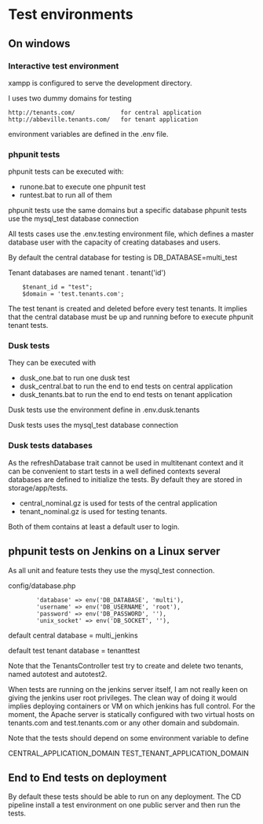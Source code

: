 # Test environments

## On windows

### Interactive test environment

xampp is configured to serve the development directory.

I uses two dummy domains for testing

    http://tenants.com/             for central application    
    http://abbeville.tenants.com/   for tenant application
    
environment variables are defined in the .env file.

### phpunit tests

phpunit tests can be executed with:
* runone.bat to execute one phpunit test
* runtest.bat to run all of them

phpunit tests use the same domains but a specific database
phpunit tests use the mysql_test database connection

All tests cases use the .env.testing environment file, which defines a master database user with the capacity
of creating databases and users.

By default the central database for testing is
DB_DATABASE=multi_test

Tenant databases are named tenant . tenant('id')

        $tenant_id = "test";
        $domain = 'test.tenants.com';

The test tenant is created and deleted before every test tenants. It implies that the central database must be up and running before to execute phpunit tenant tests.

### Dusk tests

They can be executed with

* dusk_one.bat  to run one dusk test
* dusk_central.bat to run the end to end tests on central application
* dusk_tenants.bat to run the end to end tests on tenant application

Dusk tests use the environment define in .env.dusk.tenants

Dusk tests uses the mysql_test database connection

### Dusk tests databases

As the refreshDatabase trait cannot be used in multitenant context and it can be convenient to start tests in a well defined contexts several databases are defined to initialize the tests. By default they are stored in storage/app/tests.

* central_nominal.gz is used for tests of the central application
* tenant_nominal.gz is used for testing tenants.

Both of them contains at least a default user to login.



## phpunit tests on Jenkins on a Linux server

As all unit and feature tests they use the mysql_test connection.

config/database.php

            'database' => env('DB_DATABASE', 'multi'),
            'username' => env('DB_USERNAME', 'root'),
            'password' => env('DB_PASSWORD', ''),
            'unix_socket' => env('DB_SOCKET', ''),

default central database = multi_jenkins

default test tenant database = tenanttest

Note that the TenantsController test try to create and delete two tenants, named autotest and autotest2.

When tests are running on the jenkins server itself, I am not really keen on giving the jenkins user root privileges. The clean way of doing it would implies deploying containers or VM on which jenkins has full control.
For the moment, the Apache server is statically configured with two virtual hosts on tenants.com and test.tenants.com or any other domain and subdomain. 

Note that the tests should depend on some environment variable to define

CENTRAL_APPLICATION_DOMAIN
TEST_TENANT_APPLICATION_DOMAIN


## End to End tests on deployment

By default these tests should be able to run on any deployment. The CD pipeline install a test environment on one public server and then run the tests.